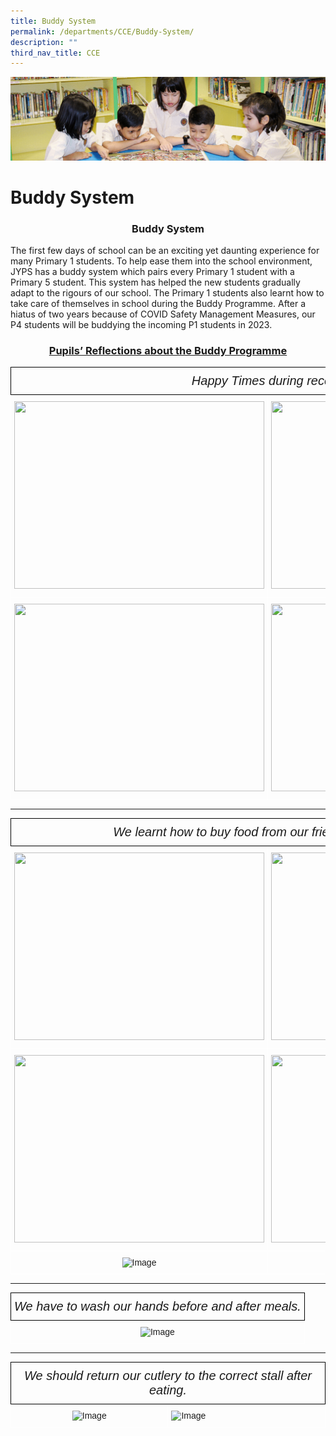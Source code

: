 ```yaml
---
title: Buddy System
permalink: /departments/CCE/Buddy-System/
description: ""
third_nav_title: CCE
---
```

![](/images/banner.gif)

  
  
Buddy System
============


### <center>**Buddy System**</center>

The first few days of school can be an exciting yet daunting experience for many Primary 1 students. To help ease them into the school environment, JYPS has a buddy system which pairs every Primary 1 student with a Primary 5 student. This system has helped the new students gradually adapt to the rigours of our school. The Primary 1 students also learnt how to take care of themselves in school during the Buddy Programme. After a hiatus of two years because of COVID Safety Management Measures, our P4 students will be buddying the incoming P1 students in 2023.


### <center> <u>**Pupils’ Reflections about the Buddy Programme**</u> </center>


<style type="text/css">
.tg  {border-collapse:collapse;border-spacing:0;}
.tg td{border-color:black;border-style:solid;border-width:1px;font-family:Arial, sans-serif;font-size:14px;
  overflow:hidden;padding:10px 5px;word-break:normal;}
.tg th{border-color:black;border-style:solid;border-width:1px;font-family:Arial, sans-serif;font-size:14px;
  font-weight:normal;overflow:hidden;padding:10px 5px;word-break:normal;}
.tg .tg-zv4m{border-color:#ffffff;text-align:left;vertical-align:top}
.tg .tg-bzci{font-size:20px;text-align:center;vertical-align:top}
</style>
<table class="tg">
<thead>
  <tr>
    <th class="tg-bzci" colspan="2"><span style="font-style:italic">Happy Times during recess</span></th>
  </tr>
</thead>
<tbody>
  <tr>
    <td class="tg-zv4m"><img src="https://junyuanpri.moe.edu.sg/qql/slot/u499/Buddy%20System/buddy%201.jpg" width="400" height="300"></td>
    <td class="tg-zv4m"><img src="https://junyuanpri.moe.edu.sg/qql/slot/u499/Buddy%20System/buddy%202.jpg" width="400" height="300"></td>
  </tr>
  <tr>
    <td class="tg-zv4m"><img src="https://junyuanpri.moe.edu.sg/qql/slot/u499/Buddy%20System/buddy%203.jpg" width="400" height="300"></td>
    <td class="tg-zv4m"><img src="https://junyuanpri.moe.edu.sg/qql/slot/u499/Buddy%20System/buddy%204.jpg" width="400" height="300"></td>
  </tr>
</tbody>
</table>

---

<style type="text/css">
.tg  {border-collapse:collapse;border-spacing:0;}
.tg td{border-color:black;border-style:solid;border-width:1px;font-family:Arial, sans-serif;font-size:14px;
  overflow:hidden;padding:10px 5px;word-break:normal;}
.tg th{border-color:black;border-style:solid;border-width:1px;font-family:Arial, sans-serif;font-size:14px;
  font-weight:normal;overflow:hidden;padding:10px 5px;word-break:normal;}
.tg .tg-zv4m{border-color:#ffffff;text-align:left;vertical-align:top}
.tg .tg-8jgo{border-color:#ffffff;text-align:center;vertical-align:top}
.tg .tg-9kjl{font-size:20px;font-style:italic;text-align:center;vertical-align:top}
</style>
<table class="tg">
<thead>
  <tr>
    <th class="tg-9kjl" colspan="2">We learnt how to buy food from our friendly stallholders.</th>
  </tr>
</thead>
<tbody>
  <tr>
    <td class="tg-8jgo"><img src="https://junyuanpri.moe.edu.sg/qql/slot/u499/Buddy%20System/eating%201.jpg" width="400" height="300"></td>
    <td class="tg-zv4m"><img src="https://junyuanpri.moe.edu.sg/qql/slot/u499/Buddy%20System/eating%202.jpg" width="400" height="300"></td>
  </tr>
  <tr>
    <td class="tg-zv4m"><img src="https://junyuanpri-moe-edu-sg-admin.cwp.sg/qql/slot/u499/Buddy%20System/eating%204.jpg" width="400" height="300"></td>
    <td class="tg-zv4m"><img src="https://junyuanpri-moe-edu-sg-admin.cwp.sg/qql/slot/u499/Buddy%20System/eating%205.jpg" width="400" height="300"></td>
  </tr>
  <tr>
    <td class="tg-8jgo"><img src="https://junyuanpri-moe-edu-sg-admin.cwp.sg/qql/slot/u499/Buddy%20System/eating%206.jpg" alt="Image" width="300" height="400"></td>
    <td class="tg-8jgo"><img src="https://junyuanpri-moe-edu-sg-admin.cwp.sg/qql/slot/u499/Buddy%20System/eating%203.jpg" alt="Image" width="400" height="300"></td>
  </tr>
</tbody>
</table>

---

<style type="text/css">
.tg  {border-collapse:collapse;border-spacing:0;}
.tg td{border-color:black;border-style:solid;border-width:1px;font-family:Arial, sans-serif;font-size:14px;
  overflow:hidden;padding:10px 5px;word-break:normal;}
.tg th{border-color:black;border-style:solid;border-width:1px;font-family:Arial, sans-serif;font-size:14px;
  font-weight:normal;overflow:hidden;padding:10px 5px;word-break:normal;}
.tg .tg-8jgo{border-color:#ffffff;text-align:center;vertical-align:top}
.tg .tg-9kjl{font-size:20px;font-style:italic;text-align:center;vertical-align:top}
</style>
<table class="tg">
<thead>
  <tr>
    <th class="tg-9kjl">We have to wash our hands before and after meals.</th>
  </tr>
</thead>
<tbody>
  <tr>
    <td class="tg-8jgo"><img src="https://junyuanpri-moe-edu-sg-admin.cwp.sg/qql/slot/u499/Buddy%20System/wash%20hands%201.png" alt="Image" width="300" height="400"></td>
  </tr>
</tbody>
</table>

---


<style type="text/css">
.tg  {border-collapse:collapse;border-spacing:0;}
.tg td{border-color:black;border-style:solid;border-width:1px;font-family:Arial, sans-serif;font-size:14px;
  overflow:hidden;padding:10px 5px;word-break:normal;}
.tg th{border-color:black;border-style:solid;border-width:1px;font-family:Arial, sans-serif;font-size:14px;
  font-weight:normal;overflow:hidden;padding:10px 5px;word-break:normal;}
.tg .tg-zv4m{border-color:#ffffff;text-align:left;vertical-align:top}
.tg .tg-8jgo{border-color:#ffffff;text-align:center;vertical-align:top}
.tg .tg-9kjl{font-size:20px;font-style:italic;text-align:center;vertical-align:top}
</style>
<table class="tg">
<thead>
  <tr>
    <th class="tg-9kjl" colspan="2">We should return our cutlery to the correct stall after eating.</th>
  </tr>
</thead>
<tbody>
  <tr>
    <td class="tg-8jgo"><img src="https://junyuanpri-moe-edu-sg-admin.cwp.sg/qql/slot/u499/Buddy%20System/putting%20plates%201.jpg" alt="Image" width="300" height="400"></td>
    <td class="tg-zv4m"><img src="https://junyuanpri-moe-edu-sg-admin.cwp.sg/qql/slot/u499/Buddy%20System/putting%20plates%202.jpg" alt="Image" width="300" height="400"></td>
  </tr>
</tbody>
</table>